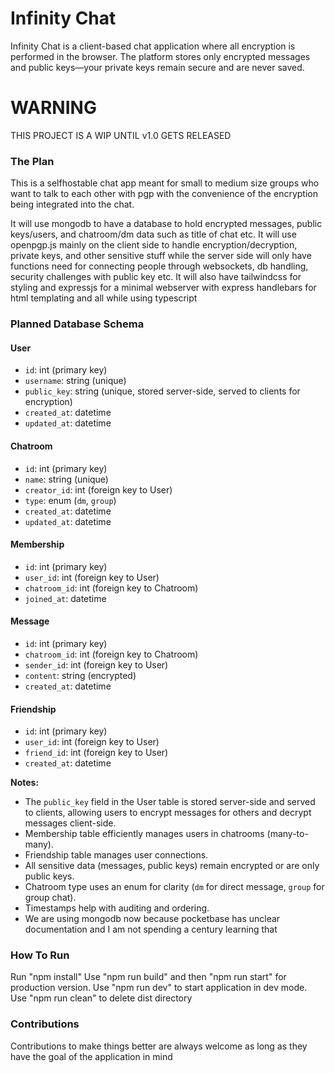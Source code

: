 # Infinity Chat

Infinity Chat is a client-based chat application where all encryption is performed in the browser. The platform stores only encrypted messages and public keys—your private keys remain secure and are never saved.

# WARNING
THIS PROJECT IS A WIP UNTIL v1.0 GETS RELEASED

### The Plan
This is a selfhostable chat app meant for small to medium size groups who want to talk to each other with pgp with the convenience of the encryption being integrated into the chat.

It will use mongodb to have a database to hold encrypted messages, public keys/users, and chatroom/dm data such as title of chat etc.
It will use openpgp.js mainly on the client side to handle encryption/decryption, private keys, and other sensitive stuff while the server side will only have functions need for connecting people through websockets, db handling, security challenges with public key etc.
It will also have tailwindcss for styling and expressjs for a minimal webserver with express handlebars for html templating and all while using typescript

### Planned Database Schema

#### User
- `id`: int (primary key)
- `username`: string (unique)
- `public_key`: string (unique, stored server-side, served to clients for encryption)
- `created_at`: datetime
- `updated_at`: datetime

#### Chatroom
- `id`: int (primary key)
- `name`: string (unique)
- `creator_id`: int (foreign key to User)
- `type`: enum (`dm`, `group`)
- `created_at`: datetime
- `updated_at`: datetime

#### Membership
- `id`: int (primary key)
- `user_id`: int (foreign key to User)
- `chatroom_id`: int (foreign key to Chatroom)
- `joined_at`: datetime

#### Message
- `id`: int (primary key)
- `chatroom_id`: int (foreign key to Chatroom)
- `sender_id`: int (foreign key to User)
- `content`: string (encrypted)
- `created_at`: datetime

#### Friendship
- `id`: int (primary key)
- `user_id`: int (foreign key to User)
- `friend_id`: int (foreign key to User)
- `created_at`: datetime

**Notes:**
- The `public_key` field in the User table is stored server-side and served to clients, allowing users to encrypt messages for others and decrypt messages client-side.
- Membership table efficiently manages users in chatrooms (many-to-many).
- Friendship table manages user connections.
- All sensitive data (messages, public keys) remain encrypted or are only public keys.
- Chatroom type uses an enum for clarity (`dm` for direct message, `group` for group chat).
- Timestamps help with auditing and ordering.
- We are using mongodb now because pocketbase has unclear documentation and I am not spending a century learning that

### How To Run
Run "npm install"
Use "npm run build" and then "npm run start" for production version.
Use "npm run dev" to start application in dev mode.
Use "npm run clean" to delete dist directory

### Contributions
Contributions to make things better are always welcome as long as they have the goal of the application in mind
